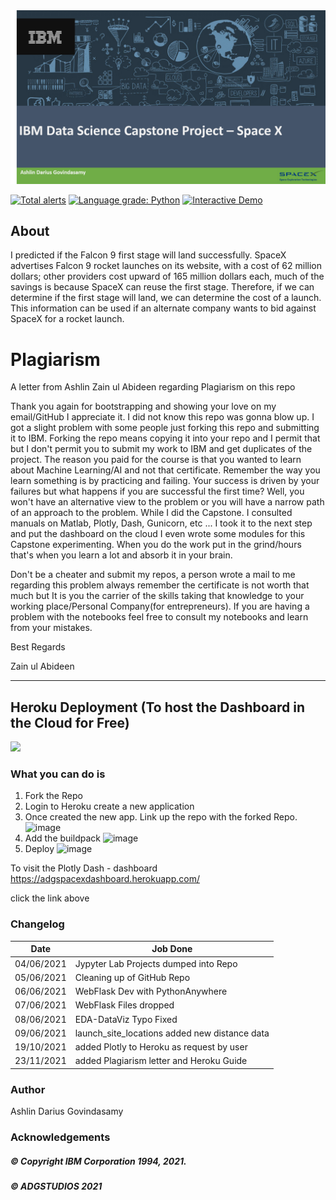 <img src="https://raw.githubusercontent.com/ADGVLOGS/IBM-DataScience-SpaceX-Capstone/main/logo/bg.png">

[![Total alerts](https://img.shields.io/lgtm/alerts/g/ADGVLOGS/IBM-DataScience-SpaceX-Capstone.svg?logo=lgtm&logoWidth=18)](https://lgtm.com/projects/g/ADGVLOGS/IBM-DataScience-SpaceX-Capstone/alerts/)
[![Language grade: Python](https://img.shields.io/lgtm/grade/python/g/ADGVLOGS/IBM-DataScience-SpaceX-Capstone.svg?logo=lgtm&logoWidth=18)](https://lgtm.com/projects/g/ADGVLOGS/IBM-DataScience-SpaceX-Capstone/context:python)
<a href="https://colab.research.google.com/github/ADGVLOGS/adgmlclass/blob/main/ADGMLCLASSDemo.ipynb" target="_parent"><img src="https://colab.research.google.com/assets/colab-badge.svg" alt="Interactive Demo"/></a>

## About

I predicted if the Falcon 9 first stage will land successfully. SpaceX
advertises Falcon 9 rocket launches on its website, with a cost of 62
million dollars; other providers cost upward of 165 million dollars each,
much of the savings is because SpaceX can reuse the first stage.
Therefore, if we can determine if the first stage will land, we can
determine the cost of a launch. This information can be used if an
alternate company wants to bid against SpaceX for a rocket launch. 

# Plagiarism 

<p>
A letter from Ashlin Zain ul Abideen regarding Plagiarism on this repo
  
Thank you again for bootstrapping and showing your love on my email/GitHub I appreciate it. I did not know this repo was gonna blow up.
I got a slight problem with some people just forking this repo and submitting it to IBM. Forking the repo means copying it into your repo and I permit that but I don't permit you to submit my work to IBM and get duplicates of the project. The reason you paid for the course is that you wanted to learn about Machine Learning/AI and not that certificate. Remember the way you learn something is by practicing and failing. Your success is driven by your failures but what happens if you are successful the first time? Well, you won't have an alternative view to the problem or you will have a narrow path of an approach to the problem. While I did the Capstone. I consulted manuals on Matlab, Plotly, Dash, Gunicorn, etc ... I took it to the next step and put the dashboard on the cloud I even wrote some modules for this Capstone experimenting. When you do the work put in the grind/hours that's when you learn a lot and absorb it in your brain.
  
Don't be a cheater and submit my repos, a person wrote a mail to me regarding this problem always remember the certificate is not worth that much but It is you the carrier of the skills taking that knowledge to your working place/Personal Company(for entrepreneurs). If you are having a problem with the notebooks feel free to consult my notebooks and learn from your mistakes.
  
Best Regards
  
Zain ul Abideen
</p>

-------------------------------------------------------------------------------------------------------------------------

## Heroku Deployment (To host the Dashboard in the Cloud for Free) 
<img src="https://cdn.buttercms.com/T27FzLr5TIySqJ0mCObR" height="200px">

### What you can do is 

1. Fork the Repo
2. Login to Heroku create a new application
3. Once created the new app. Link up the repo with the forked Repo. 
![image](https://user-images.githubusercontent.com/45560312/143025991-4a32d343-77d7-48ed-a332-bad8a76835da.png)
4. Add the buildpack
![image](https://user-images.githubusercontent.com/45560312/143026138-6345105a-a981-42c6-ba48-0fd61be17694.png)
5. Deploy
![image](https://user-images.githubusercontent.com/45560312/143026171-9c8e20c2-e1c1-4b75-b313-4cdb0e827aed.png)


To visit the Plotly Dash - dashboard
https://adgspacexdashboard.herokuapp.com/ 

click the link above



### Changelog

| Date           | Job Done                                  | 
|----------------| ----------------------------------------- | 
| 04/06/2021 | Jypyter Lab Projects dumped into Repo         |
| 05/06/2021 | Cleaning up of GitHub Repo                    |
| 06/06/2021 | WebFlask Dev with PythonAnywhere              |
| 07/06/2021 | WebFlask Files dropped                        |
| 08/06/2021 | EDA-DataViz Typo Fixed                        |
| 09/06/2021 | launch_site_locations added new distance data |
| 19/10/2021 | added Plotly to Heroku as request by user     |
| 23/11/2021 | added Plagiarism letter and Heroku Guide      | 
### Author

Ashlin Darius Govindasamy

### Acknowledgements 

##### © Copyright IBM Corporation 1994, 2021.
##### © ADGSTUDIOS 2021
